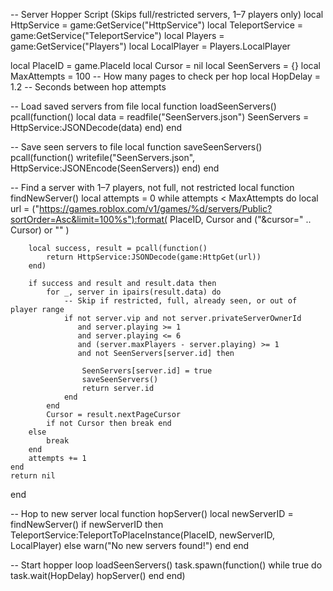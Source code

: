 -- Server Hopper Script (Skips full/restricted servers, 1–7 players only)
local HttpService = game:GetService("HttpService")
local TeleportService = game:GetService("TeleportService")
local Players = game:GetService("Players")
local LocalPlayer = Players.LocalPlayer

local PlaceID = game.PlaceId
local Cursor = nil
local SeenServers = {}
local MaxAttempts = 100  -- How many pages to check per hop
local HopDelay = 1.2    -- Seconds between hop attempts

-- Load saved servers from file
local function loadSeenServers()
    pcall(function()
        local data = readfile("SeenServers.json")
        SeenServers = HttpService:JSONDecode(data)
    end)
end

-- Save seen servers to file
local function saveSeenServers()
    pcall(function()
        writefile("SeenServers.json", HttpService:JSONEncode(SeenServers))
    end)
end

-- Find a server with 1–7 players, not full, not restricted
local function findNewServer()
    local attempts = 0
    while attempts < MaxAttempts do
        local url = ("https://games.roblox.com/v1/games/%d/servers/Public?sortOrder=Asc&limit=100%s"):format(
            PlaceID,
            Cursor and ("&cursor=" .. Cursor) or ""
        )

        local success, result = pcall(function()
            return HttpService:JSONDecode(game:HttpGet(url))
        end)

        if success and result and result.data then
            for _, server in ipairs(result.data) do
                -- Skip if restricted, full, already seen, or out of player range
                if not server.vip and not server.privateServerOwnerId
                   and server.playing >= 1 
                   and server.playing <= 6 
                   and (server.maxPlayers - server.playing) >= 1
                   and not SeenServers[server.id] then

                    SeenServers[server.id] = true
                    saveSeenServers()
                    return server.id
                end
            end
            Cursor = result.nextPageCursor
            if not Cursor then break end
        else
            break
        end
        attempts += 1
    end
    return nil
end

-- Hop to new server
local function hopServer()
    local newServerID = findNewServer()
    if newServerID then
        TeleportService:TeleportToPlaceInstance(PlaceID, newServerID, LocalPlayer)
    else
        warn("No new servers found!")
    end
end

-- Start hopper loop
loadSeenServers()
task.spawn(function()
    while true do
        task.wait(HopDelay)
        hopServer()
    end
end)

